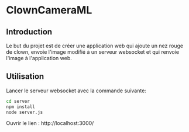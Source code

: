 # ClownCameraML

## Introduction

Le but du projet est de créer une application web qui ajoute un nez rouge de clown, envoie l'image modifié à un serveur websocket et qui renvoie l'image à l'application web.

## Utilisation

Lancer le serveur websocket avec la commande suivante:

```bash
cd server
npm install
node server.js
```

Ouvrir le lien : http://localhost:3000/

